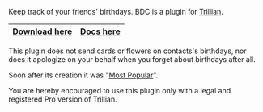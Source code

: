 Keep track of your friends' birthdays. BDC is a plugin for [Trillian](https://www.trillian.im/).

| [Download here](https://code.google.com/p/trillian-bdc/downloads/list) | [Docs here](Usage.md) |
|:-----------------------------------------------------------------------|:----------------------|

This plugin does not send cards or flowers on contacts's birthdays, nor does it apologize on your behalf when you forget about birthdays after all.

Soon after its creation it was "[Most Popular](Popularity.md)".

You are hereby encouraged to use this plugin only with a legal and registered Pro version of Trillian.